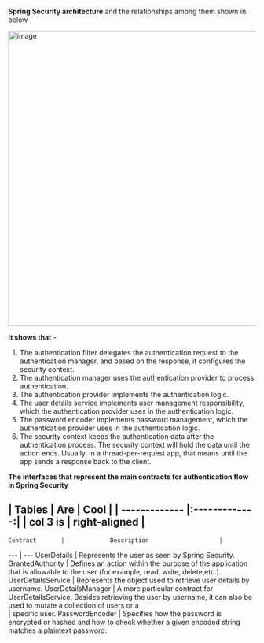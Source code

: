 **Spring Security architecture** and the relationships among them shown in below 

<img width="600" alt="image" src="https://github.com/user-attachments/assets/ec79a3c6-35d6-4418-b363-520071ea82be">

**It shows that** - 
1. The authentication filter delegates the authentication request to the authentication manager, and based on the response, it configures the security context.
2. The authentication manager uses the authentication provider to process authentication.
3. The authentication provider implements the authentication logic.
4. The user details service implements user management responsibility, which the authentication provider uses in the authentication logic.
5. The password encoder implements password management, which the authentication provider uses in the authentication logic.
6. The security context keeps the authentication data after the authentication process. The security context will hold the data until the action ends. Usually, in a
   thread-per-request app, that means until the app sends a response back to the client.

**The interfaces that represent the main contracts for authentication flow in Spring Security**

| Tables        | Are           | Cool  |
| ------------- |:-------------:| 
| col 3 is      | right-aligned |
----------------------------------------------------------------
    Contract       |             Description                    |
--- | ---
UserDetails        | Represents the user as seen by Spring Security.
GrantedAuthority   | Defines an action within the purpose of the application that is allowable to the user (for example, read, write, delete,etc.).
UserDetailsService | Represents the object used to retrieve user details by username.
UserDetailsManager | A more particular contract for UserDetailsService. Besides retrieving the user by username, it can also be used to mutate a collection of users or a    
                   | specific user.
PasswordEncoder    | Specifies how the password is encrypted or hashed and how to check whether a given encoded string matches a plaintext password.
